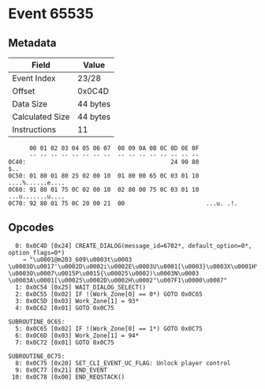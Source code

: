 # Event 65535

## Metadata

| Field           | Value    |
|-----------------|----------|
| Event Index     | 23/28    |
| Offset          | 0x0C4D   |
| Data Size       | 44 bytes |
| Calculated Size | 44 bytes |
| Instructions    | 11       |

```
      00 01 02 03 04 05 06 07  08 09 0A 0B 0C 0D 0E 0F
      -- -- -- -- -- -- -- --  -- -- -- -- -- -- -- --
0C40:                                         24 90 80               $..
0C50: 01 80 01 80 25 02 00 10  01 80 00 65 0C 03 01 10  ....%......e....
0C60: 91 80 01 75 0C 02 00 10  02 80 00 75 0C 03 01 10  ...u.......u....
0C70: 92 80 01 75 0C 20 00 21  00                       ...u. .!.       
```

## Opcodes

```
  0: 0x0C4D [0x24] CREATE_DIALOG(message_id=6702*, default_option=0*, option_flags=0*)
    → "\u0001@m203_609\u0003t\u0003	\u0003O\u0017'\u0002D\u0002i\u0002E\u0003U\u0001[\u0003}\u0003X\u0001H\u0007\u000B\u0001@OK\u0003t\u0003	\u0003O\u0007\u0015P\u0015{\u00025\u0002)\u0003N\u0003
\u0003A\u0001[\u00025\u0002D\u0002H\u0002"\u007F1\u0000\u0007"
  1: 0x0C54 [0x25] WAIT_DIALOG_SELECT()
  2: 0x0C55 [0x02] IF !(Work_Zone[0] == 0*) GOTO 0x0C65
  3: 0x0C5D [0x03] Work_Zone[1] = 93*
  4: 0x0C62 [0x01] GOTO 0x0C75

SUBROUTINE_0C65:
  5: 0x0C65 [0x02] IF !(Work_Zone[0] == 1*) GOTO 0x0C75
  6: 0x0C6D [0x03] Work_Zone[1] = 94*
  7: 0x0C72 [0x01] GOTO 0x0C75

SUBROUTINE_0C75:
  8: 0x0C75 [0x20] SET_CLI_EVENT_UC_FLAG: Unlock player control
  9: 0x0C77 [0x21] END_EVENT
 10: 0x0C78 [0x00] END_REQSTACK()
```
